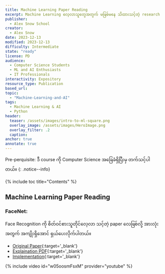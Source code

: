 ```yaml
---
title: Machine Learning Paper Reading
excerpt: Machine Learning လေ့လာသူတွေအတွက် မဖြစ်မနေ သိထားသင့်တဲ့ research paper တွေကို အတတ်နိုင်ဆုံး ကြိုးစားရှင်ပြပေးထားတာကို စုထားပေးပါတယ်။
publisher:
  - Alex Snow School
creator:
  - Alex Snow
date: 2023-12-13
modified: 2023-12-13
difficulty: Intermediate
state: "ready"
license: PD
audience:
  - Computer Science Students
  - ML and AI Enthusiasts
  - IT Professionals
interactivity: Expository
resource_type: Publication
based_url: 
topic:
  - "Machine-Learning-and-AI"
tags:
  - Machine Learning & AI
  - Python
header:
  teaser: /assets/images/intro-to-ml-square.png
  overlay_image: /assets/images/HeroImage.png
  overlay_filter: .2
  caption: 
anchor: true
annotate: true
---
```


Pre-perquisite: ဒီ course ကို Computer Science အခြေခံရှိပြီးမှ တက်သင့်ပါတယ်။
{: .notice--info}

{% include toc title="Contents" %}

## Machine Learning Paper Reading

### FaceNet: 

Face Recognition ကို စိတ်ဝင်စားသူတိုင်လေ့လာ သင့်တဲ့ paper လေဖြစ်လို့ အားလုံးအတွက် အကျိုးရှိအောင် ရှယ်ပေးလိုက်ပါတယ်။ 

- [Original Paper](https://arxiv.org/abs/1503.03832){:target='_blank'}
- [Explaination PDF](https://drive.google.com/file/d/1TwXJgNqA-nfcGyrZ_OlpBIshMgiJu82z/view?usp=sharing){:target='_blank'}
- [Implementation](https://github.com/alexsnow348/facetag){:target='_blank'}

{% include video id="w05oosmFsxM" provider="youtube" %}
